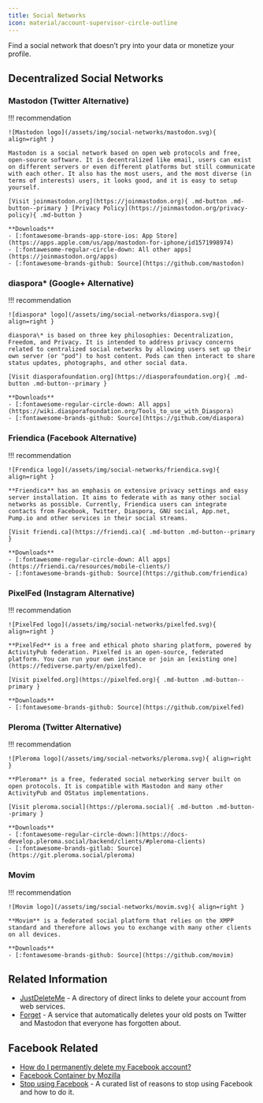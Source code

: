 ```yaml
---
title: Social Networks
icon: material/account-supervisor-circle-outline
---
```

Find a social network that doesn’t pry into your data or monetize your profile.

## Decentralized Social Networks

### Mastodon (Twitter Alternative)

!!! recommendation

    ![Mastodon logo](/assets/img/social-networks/mastodon.svg){ align=right }

    Mastodon is a social network based on open web protocols and free, open-source software. It is decentralized like email, users can exist on different servers or even different platforms but still communicate with each other. It also has the most users, and the most diverse (in terms of interests) users, it looks good, and it is easy to setup yourself.

    [Visit joinmastodon.org](https://joinmastodon.org){ .md-button .md-button--primary } [Privacy Policy](https://joinmastodon.org/privacy-policy){ .md-button }

    **Downloads**
    - [:fontawesome-brands-app-store-ios: App Store](https://apps.apple.com/us/app/mastodon-for-iphone/id1571998974)
    - [:fontawesome-regular-circle-down: All other apps](https://joinmastodon.org/apps)
    - [:fontawesome-brands-github: Source](https://github.com/mastodon)

### diaspora\* (Google+ Alternative)

!!! recommendation

    ![diaspora* logo](/assets/img/social-networks/diaspora.svg){ align=right }

    diaspora\* is based on three key philosophies: Decentralization, Freedom, and Privacy. It is intended to address privacy concerns related to centralized social networks by allowing users set up their own server (or "pod") to host content. Pods can then interact to share status updates, photographs, and other social data.

    [Visit diasporafoundation.org](https://diasporafoundation.org){ .md-button .md-button--primary }

    **Downloads**
    - [:fontawesome-regular-circle-down: All apps](https://wiki.diasporafoundation.org/Tools_to_use_with_Diaspora)
    - [:fontawesome-brands-github: Source](https://github.com/diaspora)

### Friendica (Facebook Alternative)

!!! recommendation

    ![Frendica logo](/assets/img/social-networks/friendica.svg){ align=right }

    **Friendica** has an emphasis on extensive privacy settings and easy server installation. It aims to federate with as many other social networks as possible. Currently, Friendica users can integrate contacts from Facebook, Twitter, Diaspora, GNU social, App.net, Pump.io and other services in their social streams.

    [Visit friendi.ca](https://friendi.ca){ .md-button .md-button--primary }

    **Downloads**
    - [:fontawesome-regular-circle-down: All apps](https://friendi.ca/resources/mobile-clients/)
    - [:fontawesome-brands-github: Source](https://github.com/friendica)

### PixelFed (Instagram Alternative)

!!! recommendation

    ![PixelFed logo](/assets/img/social-networks/pixelfed.svg){ align=right }

    **PixelFed** is a free and ethical photo sharing platform, powered by ActivityPub federation. Pixelfed is an open-source, federated platform. You can run your own instance or join an [existing one](https://fediverse.party/en/pixelfed).

    [Visit pixelfed.org](https://pixelfed.org){ .md-button .md-button--primary }

    **Downloads**
    - [:fontawesome-brands-github: Source](https://github.com/pixelfed)

### Pleroma (Twitter Alternative)

!!! recommendation

    ![Pleroma logo](/assets/img/social-networks/pleroma.svg){ align=right }

    **Pleroma** is a free, federated social networking server built on open protocols. It is compatible with Mastodon and many other ActivityPub and OStatus implementations.

    [Visit pleroma.social](https://pleroma.social){ .md-button .md-button--primary }

    **Downloads**
    - [:fontawesome-regular-circle-down:](https://docs-develop.pleroma.social/backend/clients/#pleroma-clients)
    - [:fontawesome-brands-gitlab: Source](https://git.pleroma.social/pleroma)

### Movim

!!! recommendation

    ![Movim logo](/assets/img/social-networks/movim.svg){ align=right }

    **Movim** is a federated social platform that relies on the XMPP standard and therefore allows you to exchange with many other clients on all devices.

    **Downloads**
    - [:fontawesome-brands-github: Source](https://github.com/movim)

## Related Information

- [JustDeleteMe](https://justdeleteme.xyz) - A directory of direct links to delete your account from web services.
- [Forget](https://forget.codl.fr) - A service that automatically deletes your old posts on Twitter and Mastodon that everyone has forgotten about.

## Facebook Related

- [How do I permanently delete my Facebook account?](https://www.facebook.com/help/224562897555674)
- [Facebook Container by Mozilla](https://addons.mozilla.org/firefox/addon/facebook-container)
- [Stop using Facebook](https://web.archive.org/web/20190510075433/https://www.stopusingfacebook.co/) - A curated list of reasons to stop using Facebook and how to do it.
